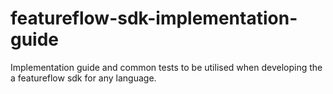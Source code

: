 # featureflow-sdk-implementation-guide
Implementation guide and common tests to be utilised when developing the a featureflow sdk for any language. 

